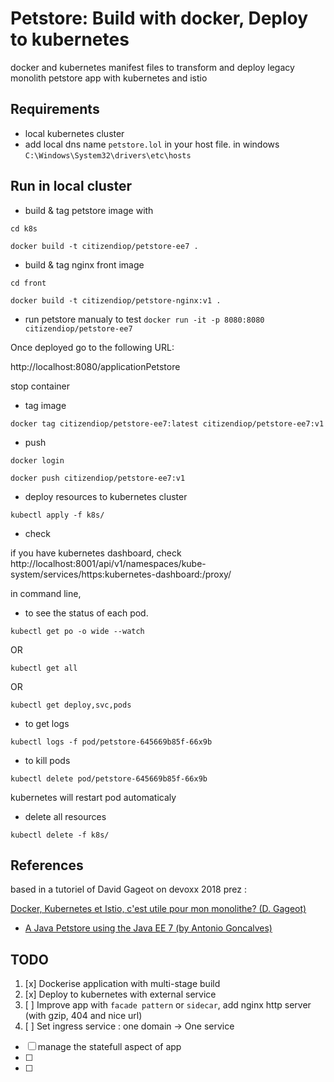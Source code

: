 # Petstore: Build with docker, Deploy to kubernetes 

docker and kubernetes manifest files to transform and deploy legacy monolith petstore app with kubernetes and istio  

## Requirements

- local kubernetes cluster
- add local dns name `petstore.lol` in your host file. in windows `C:\Windows\System32\drivers\etc\hosts`

## Run in local cluster

* build & tag petstore image with 

`cd k8s`

`docker build -t citizendiop/petstore-ee7 .`

* build & tag nginx front image 

`cd front`

`docker build -t citizendiop/petstore-nginx:v1 .`

* run petstore manualy to test
`docker run -it -p 8080:8080 citizendiop/petstore-ee7`

Once deployed go to the following URL:

http://localhost:8080/applicationPetstore

stop container

* tag image

`docker tag citizendiop/petstore-ee7:latest citizendiop/petstore-ee7:v1`

* push

`docker login`

`docker push citizendiop/petstore-ee7:v1`

* deploy resources to kubernetes cluster

`kubectl apply -f k8s/`

* check 

if you have kubernetes dashboard, check
http://localhost:8001/api/v1/namespaces/kube-system/services/https:kubernetes-dashboard:/proxy/

in command line, 

* to see the status of each pod.

`kubectl get po -o wide --watch`

OR

`kubectl get all`

OR

`kubectl get deploy,svc,pods`

* to get logs

`kubectl logs -f pod/petstore-645669b85f-66x9b`

* to kill pods

`kubectl delete pod/petstore-645669b85f-66x9b`

kubernetes will restart pod automaticaly

* delete all resources

`kubectl delete -f k8s/`

## References

based in a tutoriel of David Gageot on devoxx 2018 prez :

[Docker, Kubernetes et Istio, c'est utile pour mon monolithe? (D. Gageot)](https://www.youtube.com/watch?v=Z_sNyT0hcVw)

- [A Java Petstore using the Java EE 7 (by Antonio Goncalves)](https://github.com/agoncal/agoncal-application-petstore-ee7)


## TODO

1. [x] Dockerise application with multi-stage build
2. [x] Deploy to kubernetes with external service
3. [ ] Improve app with `facade pattern` or `sidecar`, add nginx http server (with gzip, 404 and nice url)
4. [ ] Set ingress service : one domain -> One service

- [ ] manage the statefull aspect of app
- [ ] 
- [ ] 